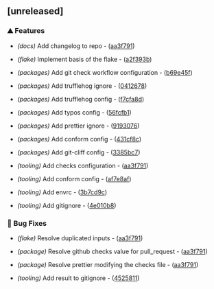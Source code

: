 ## [unreleased]

### ⛰️  Features

- *(docs)* Add changelog to repo - ([aa3f791](https://github.com/JayRovacsek/vulnix-pre-commit/commit/aa3f7914cd009ec4ce530e1e3d7c2d20d3a50891))

- *(flake)* Implement basis of the flake - ([a2f393b](https://github.com/JayRovacsek/vulnix-pre-commit/commit/a2f393b340a3602c2867a81cd2682c30af1f5963))

- *(packages)* Add git check workflow configuration - ([b69e45f](https://github.com/JayRovacsek/vulnix-pre-commit/commit/b69e45f2fa2d30054c178e71b2107474636a0754))

- *(packages)* Add trufflehog ignore - ([0412678](https://github.com/JayRovacsek/vulnix-pre-commit/commit/0412678e54cda5950c839962f8f7ed4cb1311b8a))

- *(packages)* Add trufflehog config - ([f7cfa8d](https://github.com/JayRovacsek/vulnix-pre-commit/commit/f7cfa8d3935fac92b7700890075f05384f11172b))

- *(packages)* Add typos config - ([56fcfb1](https://github.com/JayRovacsek/vulnix-pre-commit/commit/56fcfb165b134bbe5dd519fe150f88f4f8abaf2a))

- *(packages)* Add prettier ignore - ([9193076](https://github.com/JayRovacsek/vulnix-pre-commit/commit/9193076e34b50c92f4f63f65be822b6666300756))

- *(packages)* Add conform config - ([431cf8c](https://github.com/JayRovacsek/vulnix-pre-commit/commit/431cf8c1c209f045c2d3b57b67d3556a949322f9))

- *(packages)* Add git-cliff config - ([3385bc7](https://github.com/JayRovacsek/vulnix-pre-commit/commit/3385bc7ae36c7b45ede647bbc083b63760d100e7))

- *(tooling)* Add checks configuration - ([aa3f791](https://github.com/JayRovacsek/vulnix-pre-commit/commit/aa3f7914cd009ec4ce530e1e3d7c2d20d3a50891))

- *(tooling)* Add conform config - ([af7e8af](https://github.com/JayRovacsek/vulnix-pre-commit/commit/af7e8af7bb576e91e0aeccd58458cc78ea0dbeab))

- *(tooling)* Add envrc - ([3b7cd9c](https://github.com/JayRovacsek/vulnix-pre-commit/commit/3b7cd9cc411dd3fe5c721cc14332756102a1e472))

- *(tooling)* Add gitignore - ([4e010b8](https://github.com/JayRovacsek/vulnix-pre-commit/commit/4e010b832129e52cd8e035ef865325c9e783288d))

### 🐛 Bug Fixes

- *(flake)* Resolve duplicated inputs - ([aa3f791](https://github.com/JayRovacsek/vulnix-pre-commit/commit/aa3f7914cd009ec4ce530e1e3d7c2d20d3a50891))

- *(package)* Resolve github checks value for pull_request - ([aa3f791](https://github.com/JayRovacsek/vulnix-pre-commit/commit/aa3f7914cd009ec4ce530e1e3d7c2d20d3a50891))

- *(package)* Resolve prettier modifying the checks file - ([aa3f791](https://github.com/JayRovacsek/vulnix-pre-commit/commit/aa3f7914cd009ec4ce530e1e3d7c2d20d3a50891))

- *(tooling)* Add result to gitignore - ([4525811](https://github.com/JayRovacsek/vulnix-pre-commit/commit/452581189eebe8f45329e97c139524a2da407994))

